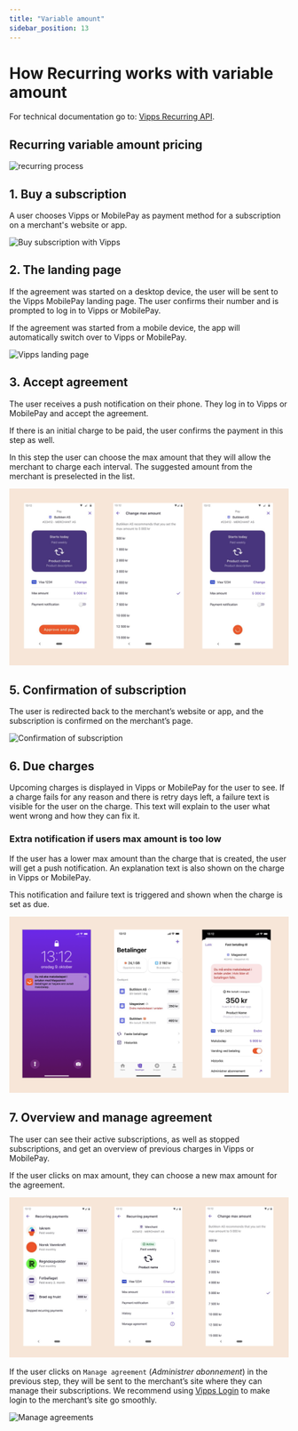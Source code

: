 ```yaml
---
title: "Variable amount"
sidebar_position: 13
---
```


# How Recurring works with variable amount

For technical documentation go to:
[Vipps Recurring API](https://developer.vippsmobilepay.com/docs/APIs/recurring-api).

## Recurring variable amount pricing

![recurring process](../images/vipps-recurring-api-howitworks/vipps-recurring-process.svg)

## 1. Buy a subscription 

A user chooses Vipps or MobilePay as payment method for a subscription on a merchant's website or app. 

![Buy subscription with Vipps](../images/vipps-recurring-api-howitworks/vipps-recurring-step1.svg)

## 2. The landing page

If the agreement was started on a desktop device, the user will be sent to the Vipps MobilePay landing page.
The user confirms their number and is prompted to log in to Vipps or MobilePay.

If the agreement was started from a mobile device, the app will automatically switch over to Vipps or MobilePay.

![Vipps landing page](../images/vipps-recurring-api-howitworks/vipps-recurring-step2.png)

## 3. Accept agreement 

The user receives a push notification on their phone. They log in to Vipps or MobilePay and accept the agreement.

If there is an initial charge to be paid, the user confirms the payment in this step as well.

In this step the user can choose the max amount that they will allow the merchant to charge each interval. 
The suggested amount from the merchant is preselected in the list.

![Buy subscription with Vipps](../images/vipps-recurring-api-variable-howitworks/variable_amount_accept.png)

## 5. Confirmation of subscription

The user is redirected back to the merchant’s website or app, and the subscription is confirmed on the merchant’s page.

![Confirmation of subscription](../images/vipps-recurring-api-howitworks/vipps-recurring-step4.svg)

## 6. Due charges

Upcoming charges is displayed in Vipps or MobilePay for the user to see.
If a charge fails for any reason and there is retry days left, a failure text is visible for the user on the charge.
This text will explain to the user what went wrong and how they can fix it.

### Extra notification if users max amount is too low

If the user has a lower max amount than the charge that is created, the user will get a push notification.
An explanation text is also shown on the charge in Vipps or MobilePay.

This notification and failure text is triggered and shown when the charge is set as due.

![Failure text](../images/vipps-recurring-api-variable-howitworks/variable_amount_notification.png)

## 7. Overview and manage agreement

The user can see their active subscriptions, as well as stopped subscriptions, and get an overview of previous charges in Vipps or MobilePay.

If the user clicks on max amount, they can choose a new max amount for the agreement.

![Change max amount](../images/vipps-recurring-api-variable-howitworks/variable_amount_manage.png)

If the user clicks on `Manage agreement` (*Administrer abonnement*) in the previous step, they will be sent to the merchant’s site where they can manage their subscriptions. We recommend using [Vipps Login](https://developer.vippsmobilepay.com/docs/APIs/login-api) to make login to the merchant’s site go smoothly.

![Manage agreements](../images/vipps-recurring-api-howitworks/vipps-recurring-step6.svg)

